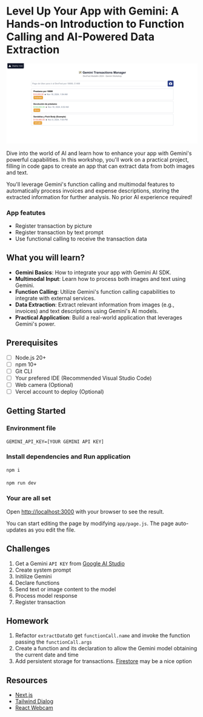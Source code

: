 # Level Up Your App with Gemini: A Hands-on Introduction to Function Calling and AI-Powered Data Extraction

![Gemini Function Calling Workshop](docs/screenshot.png)

Dive into the world of AI and learn how to enhance your app with Gemini's powerful capabilities. In this workshop, you'll work on a practical project, filling in code gaps to create an app that can extract data from both images and text.

You'll leverage Gemini's function calling and multimodal features to automatically process invoices and expense descriptions, storing the extracted information for further analysis. No prior AI experience required!

### App featutes
- Register transaction by picture
- Register transaction by text prompt
- Use functional calling to receive the transaction data

## What you will learn?
- **Gemini Basics**: How to integrate your app with Gemini AI SDK.
- **Multimodal Input**: Learn how to process both images and text using Gemini.
- **Function Calling**: Utilize Gemini's function calling capabilities to integrate with external services.
- **Data Extraction**: Extract relevant information from images (e.g., invoices) and text descriptions using Gemini's AI models.
- **Practical Application**: Build a real-world application that leverages Gemini's power.

## Prerequisites
- [ ] Node.js 20+
- [ ] npm 10+
- [ ] Git CLI
- [ ] Your prefered IDE (Recommended Visual Studio Code)
- [ ] Web camera (Optional)
- [ ] Vercel account to deploy (Optional)

## Getting Started

### Environment file
```properties
GEMINI_API_KEY=[YOUR GEMINI API KEY]
```

### Install dependencies and Run application
```bash
npm i

npm run dev
```

### Your are all set
Open [http://localhost:3000](http://localhost:3000) with your browser to see the result.

You can start editing the page by modifying `app/page.js`. The page auto-updates as you edit the file.

## Challenges
1. Get a Gemini `API KEY` from [Google AI Studio](https://aistudio.google.com/apikey)
1. Create system prompt
1. Initilize Gemini
1. Declare functions
1. Send text or image content to the model
1. Process model response
1. Register transaction

## Homework
1. Refactor `extractData`to get `functionCall.name` and invoke the function passing the `functionCall.args`
1. Create a function and its declaration to allow the Gemini model obtaining the current date and time
1. Add persistent storage for transactions. [Firestore](https://firebase.google.com/docs/firestore/quickstart) may be a nice option

## Resources
- [Next.js](https://nextjs.org/docs)
- [Tailwind Dialog](https://www.material-tailwind.com/docs/html/dialog)
- [React Webcam](https://blog.logrocket.com/using-react-webcam-capture-display-images/)
